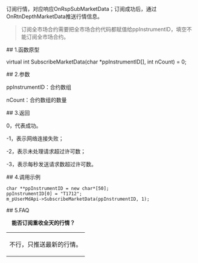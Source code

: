 <p>订阅行情，对应响应OnRspSubMarketData；订阅成功后，通过OnRtnDepthMarketData推送行情信息。</p>
<blockquote>
<p>订阅全市场合约需要把全市场合约代码都赋值给ppInstrumentID，填空不能订阅全市场合约。</p>
</blockquote>
<span class="anchor" id="3d71f586-42b4-470e-9139-d2f4715ea8b5"></span>
## 1.函数原型
<p>virtual int SubscribeMarketData(char *ppInstrumentID[], int nCount) = 0;</p>
<span class="anchor" id="615d7333-51e2-4d2c-a6f9-5be3b4203f58"></span>
## 2.参数
<p>ppInstrumentID：合约数组</p>
<p>nCount：合约数组的数量</p>
<span class="anchor" id="2c8c13ec-1b86-4124-9f20-176d5926b7f6"></span>
## 3.返回
<p>0，代表成功。</p>
<p>-1，表示网络连接失败；</p>
<p>-2，表示未处理请求超过许可数；</p>
<p>-3，表示每秒发送请求数超过许可数。</p>
<span class="anchor" id="87f12304-66e6-41dc-ba70-565d2a52a5e6"></span>
## 4.调用示例
<pre><code>char **ppInstrumentID = new char*[50];
ppInstrumentID[0] = "T1712";
m_pUserMdApi-&gt;SubscribeMarketData(ppInstrumentID, 1);
</code></pre>
<span class="anchor" id="b47486ef-277f-4d70-8b39-f627edaf1376"></span>
## 5.FAQ
<p><div class="region_i" id=""><p class="region_header" id="region_header_1" style="padding-left: 1em;font-weight : bold;text-indent: 0px;text-align: left;">能否订阅重收全天的行情？</p><div class="region_panel" id="region_panel_1" style="display:block;"><table><tr><td>
<p>不行，只推送最新的行情。</p>
</td></tr></table>
</div><p class="region_tail" id="region_tail_1" style="border-top-color:transparent;border-bottom-width:0;"></p></div></p>
